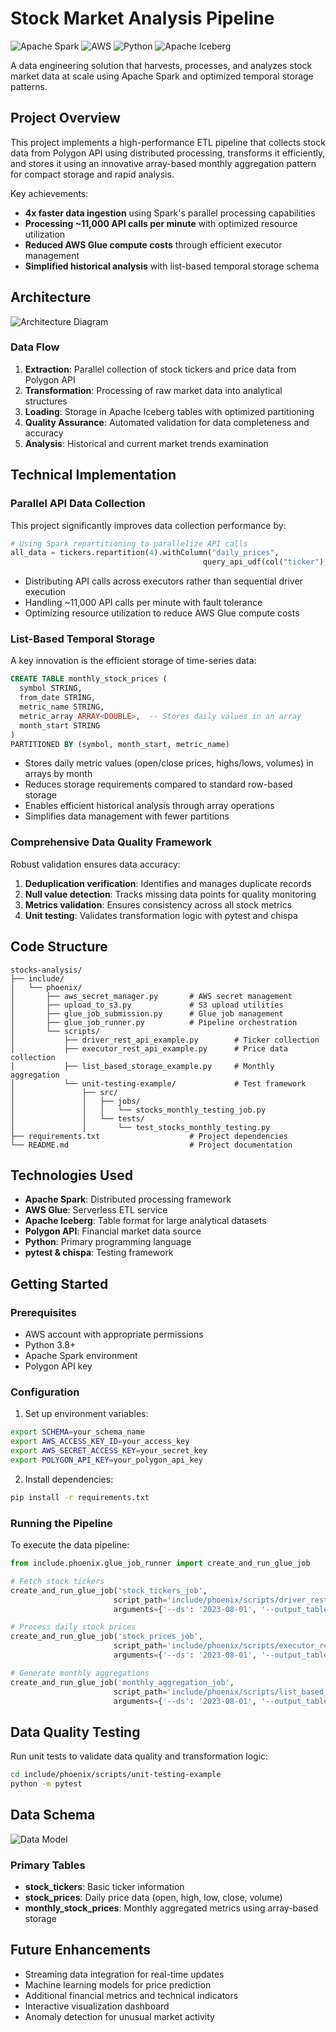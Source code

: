 # Stock Market Analysis Pipeline

![Apache Spark](https://img.shields.io/badge/Apache_Spark-E25A1C?style=for-the-badge&logo=apache-spark&logoColor=white)
![AWS](https://img.shields.io/badge/AWS-232F3E?style=for-the-badge&logo=amazon-aws&logoColor=white)
![Python](https://img.shields.io/badge/Python-3776AB?style=for-the-badge&logo=python&logoColor=white)
![Apache Iceberg](https://img.shields.io/badge/Apache_Iceberg-2C2D72?style=for-the-badge&logo=apache&logoColor=white)

A data engineering solution that harvests, processes, and analyzes stock market data at scale using Apache Spark and optimized temporal storage patterns.

## Project Overview

This project implements a high-performance ETL pipeline that collects stock data from Polygon API using distributed processing, transforms it efficiently, and stores it using an innovative array-based monthly aggregation pattern for compact storage and rapid analysis.

Key achievements:
- **4x faster data ingestion** using Spark's parallel processing capabilities
- **Processing ~11,000 API calls per minute** with optimized resource utilization
- **Reduced AWS Glue compute costs** through efficient executor management
- **Simplified historical analysis** with list-based temporal storage schema

## Architecture

![Architecture Diagram](https://fakeimg.pl/800x400/E25A1C/ffffff?text=Stock+Analysis+Architecture)

### Data Flow
1. **Extraction**: Parallel collection of stock tickers and price data from Polygon API
2. **Transformation**: Processing of raw market data into analytical structures
3. **Loading**: Storage in Apache Iceberg tables with optimized partitioning
4. **Quality Assurance**: Automated validation for data completeness and accuracy
5. **Analysis**: Historical and current market trends examination

## Technical Implementation

### Parallel API Data Collection

This project significantly improves data collection performance by:

```python
# Using Spark repartitioning to parallelize API calls
all_data = tickers.repartition(4).withColumn("daily_prices", 
                                           query_api_udf(col("ticker"), lit(run_date)))
```

- Distributing API calls across executors rather than sequential driver execution
- Handling ~11,000 API calls per minute with fault tolerance
- Optimizing resource utilization to reduce AWS Glue compute costs

### List-Based Temporal Storage

A key innovation is the efficient storage of time-series data:

```sql
CREATE TABLE monthly_stock_prices (
  symbol STRING,
  from_date STRING,
  metric_name STRING,
  metric_array ARRAY<DOUBLE>,  -- Stores daily values in an array
  month_start STRING
)
PARTITIONED BY (symbol, month_start, metric_name)
```

- Stores daily metric values (open/close prices, highs/lows, volumes) in arrays by month
- Reduces storage requirements compared to standard row-based storage
- Enables efficient historical analysis through array operations
- Simplifies data management with fewer partitions

### Comprehensive Data Quality Framework

Robust validation ensures data accuracy:

1. **Deduplication verification**: Identifies and manages duplicate records
2. **Null value detection**: Tracks missing data points for quality monitoring
3. **Metrics validation**: Ensures consistency across all stock metrics
4. **Unit testing**: Validates transformation logic with pytest and chispa

## Code Structure

```
stocks-analysis/
├── include/
│   └── phoenix/
│       ├── aws_secret_manager.py       # AWS secret management
│       ├── upload_to_s3.py             # S3 upload utilities
│       ├── glue_job_submission.py      # Glue job management
│       ├── glue_job_runner.py          # Pipeline orchestration
│       └── scripts/
│           ├── driver_rest_api_example.py        # Ticker collection
│           ├── executor_rest_api_example.py      # Price data collection
│           ├── list_based_storage_example.py     # Monthly aggregation
│           └── unit-testing-example/             # Test framework
│               ├── src/
│               │   ├── jobs/
│               │   │   └── stocks_monthly_testing_job.py
│               │   └── tests/
│               │       └── test_stocks_monthly_testing.py
├── requirements.txt                    # Project dependencies
└── README.md                           # Project documentation
```

## Technologies Used

- **Apache Spark**: Distributed processing framework
- **AWS Glue**: Serverless ETL service
- **Apache Iceberg**: Table format for large analytical datasets
- **Polygon API**: Financial market data source
- **Python**: Primary programming language
- **pytest & chispa**: Testing framework

## Getting Started

### Prerequisites

- AWS account with appropriate permissions
- Python 3.8+
- Apache Spark environment
- Polygon API key

### Configuration

1. Set up environment variables:
```bash
export SCHEMA=your_schema_name
export AWS_ACCESS_KEY_ID=your_access_key
export AWS_SECRET_ACCESS_KEY=your_secret_key
export POLYGON_API_KEY=your_polygon_api_key
```

2. Install dependencies:
```bash
pip install -r requirements.txt
```

### Running the Pipeline

To execute the data pipeline:

```python
from include.phoenix.glue_job_runner import create_and_run_glue_job

# Fetch stock tickers
create_and_run_glue_job('stock_tickers_job',
                       script_path='include/phoenix/scripts/driver_rest_api_example.py',
                       arguments={'--ds': '2023-08-01', '--output_table': 'schema.stock_tickers'})

# Process daily stock prices
create_and_run_glue_job('stock_prices_job',
                       script_path='include/phoenix/scripts/executor_rest_api_example.py',
                       arguments={'--ds': '2023-08-01', '--output_table': 'schema.stock_prices'})

# Generate monthly aggregations
create_and_run_glue_job('monthly_aggregation_job',
                       script_path='include/phoenix/scripts/list_based_storage_example.py',
                       arguments={'--ds': '2023-08-01', '--output_table': 'schema.monthly_stock_prices'})
```

## Data Quality Testing

Run unit tests to validate data quality and transformation logic:

```bash
cd include/phoenix/scripts/unit-testing-example
python -m pytest
```

## Data Schema

![Data Model](https://fakeimg.pl/800x400/232F3E/ffffff?text=Stock+Analysis+Data+Model)

### Primary Tables

- **stock_tickers**: Basic ticker information
- **stock_prices**: Daily price data (open, high, low, close, volume)
- **monthly_stock_prices**: Monthly aggregated metrics using array-based storage

## Future Enhancements

- Streaming data integration for real-time updates
- Machine learning models for price prediction
- Additional financial metrics and technical indicators
- Interactive visualization dashboard
- Anomaly detection for unusual market activity
